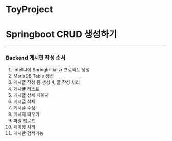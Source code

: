 # ToyProject

# Springboot CRUD 생성하기
---
### Backend 게시판 작성 순서
  1. IntelliJ에 SpringInitializr 프로젝트 생성
  2. MariaDB Table 생성
  3. 게시글 작성 폼 생성
  4, 글 작성 처리
  5. 게시글 리스트
  6. 게시글 상세 페이지
  7. 게시글 삭제
  8. 게시글 수정
  9. 메시지 띄우기
  10. 파일 업로드
  11. 페이징 처리
  12. 게시판 검색기능
